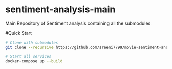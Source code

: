 # sentiment-analysis-main
Main Repository of Sentiment analysis containing all the submodules

#Quick Start

```bash
# Clone with submodules
git clone --recursive https://github.com/sreeni7799/movie-sentiment-analysis-system.git

# Start all services
docker-compose up --build